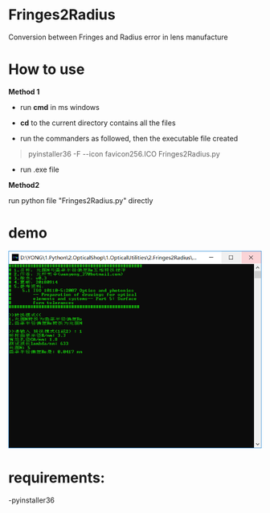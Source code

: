 # Fringes2Radius
Conversion between Fringes and Radius error in lens manufacture

# How to use
**Method 1**

- run **cmd** in ms windows

- **cd** to the current directory contains all the files

- run the commanders as followed, then the executable file created
> pyinstaller36 -F --icon favicon256.ICO  Fringes2Radius.py

- run .exe file

**Method2**

run python file "Fringes2Radius.py" directly

# demo
![demo.png](https://github.com/imyu37/Fringes2Radius/blob/master/demo.png)

# requirements:
-pyinstaller36
